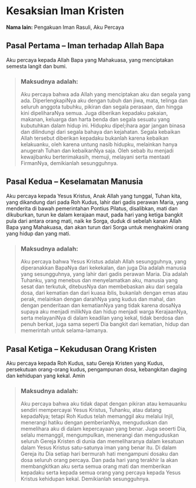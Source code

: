 # Kesaksian Iman Kristen

**Nama lain:** Pengakuan Iman Rasuli, Aku Percaya

## Pasal Pertama – Iman terhadap Allah Bapa
Aku percaya kepada Allah Bapa yang Mahakuasa, yang menciptakan semesta langit dan bumi.
 
> ### Maksudnya adalah:
> Aku percaya bahwa ada Allah yang menciptakan aku dan segala yang ada. DiperlengkapiNya aku dengan tubuh dan jiwa, mata, telinga dan seluruh anggota tubuhku, pikiran dan segala perasaan, dan hingga kini dipeliharaNya semua. Juga diberikan kepadaku pakaian, makanan, keluarga dan harta benda dan segala sesuatu yang kubutuhkan dalam hidup ini. Hidupku dipel;ihara agar jangan binasa dan dilindungi dari segala bahaya dan kejahatan. Segala kebaikan Allah tersebut diberikan kepadaku bukanlah karena kebaikan kelakuanku, oleh karena untung nasib hidupku, melainkan hanya anugerah Tuhan dan kebaikanNya saja. Oleh sebab itu menjadi kewajibanku berterimakasih, memuji, melayani serta mentaati FirmanNya, demikianlah sesungguhnya.

## Pasal Kedua – Keselamatan Manusia
Aku percaya kepada Yesus Kristus, Anak Allah yang tunggal, Tuhan kita, yang dikandung dari pada Roh Kudus, lahir dari gadis perawan Maria, yang menderita di bawah pemerintahan Pontius Pilatus, disalibkan, mati dan dikuburkan, turun ke dalam kerajaan maut, pada hari yang ketiga bangkit pula dari antara orang mati, naik ke Sorga, duduk di sebelah kanan Allah Bapa yang Mahakuasa, dan akan turun dari Sorga untuk menghakimi orang yang hidup dan yang mati.

> ### Maksudnya adalah:
> Aku percaya bahwa Yesus Kristus adalah Allah sesungguhnya, yang diperanakkan BapaNya dari kekekalan, dan juga Dia adalah manusia yang sesungguhnya, yang lahir dari gadis perawan Maria. Dia adalah Tuhanku, yang menebus dan menyelamatkan aku, manusia yang sesat dan terkutuk, ditebusNya dan membebaskan aku dari segala dosa, dari kematian dan dari kuasa iblis, bukanlah dengan emas atau perak, melainkan dengan darahNya yang kudus dan mahal, dan dengan penderitaan dan kematianNya yang tidak karena dosaNya supaya aku menjadi milikNya dan hidup menjadi warga KerajaanNya, serta melayaniNya di dalam keadilan yang kekal, tidak berdosa dan penuh berkat, juga sama seperti Dia bangkit dari kematian, hidup dan memerintah untuk selama-lamanya.

## Pasal Ketiga – Kekudusan Orang Kristen
Aku percaya kepada Roh Kudus, satu Gereja Kristen yang Kudus, persekutuan orang-orang kudus, pengampunan dosa, kebangkitan daging dan kehidupan yang kekal. Amin

> ### Maksudnya adalah:
> Aku percaya bahwa aku tidak dapat dengan pikiran atau kemauanku sendiri mempercayai Yesus Kristus, Tuhanku, atau datang kepadaNya; tetapi Roh Kudus telah memanggil aku melalui Injil, menerangi hatiku dengan pemberianNya, menguduskan dan memelihara aku di dalam kepercayaan yang benar. Juga seoerti Dia, selalu memanggil, mengumpulkan, menerangi dan menguduskan seluruh Gereja Kristen di dunia dan memeliharanya dalam kesatuan dalam Yesus Kristus satu-satunya iman yang benar itu. Di dalam Gereja itu Dia setiap hari bermurah hati mengampuni dosaku dan dosa seluruh orang percaya. Dan pada hari yang terakhir Ia akan membangkitkan aku serta semua orang mati dan memberikan kepadaku serta kepada semua orang yang percaya kepada Yesus Kristus kehidupan kekal. Demikianlah sesungguhnya.
